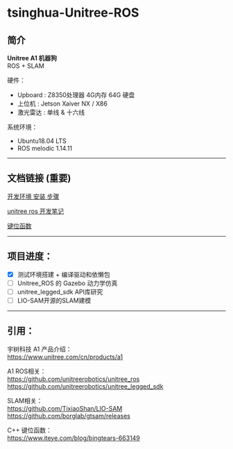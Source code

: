 # tsinghua-Unitree-ROS

## 简介
**Unitree A1 机器狗**       
ROS + SLAM

硬件：  
* Upboard : Z8350处理器 4G内存 64G 硬盘   
* 上位机 : Jetson Xaiver NX / X86
* 激光雷达 : 单线 & 十六线

系统环境： 
- Ubuntu18.04 LTS
- ROS melodic 1.14.11

----
## 文档链接 (重要)

[开发环境 安装 步骤](/Development-environment.md)     

[unitree ros 开发笔记](/Notes.md)     

[键位函数](/keyboard.md)     

---
## 项目进度：
- [x]  测试环境搭建 + 编译驱动和依懒包
- [ ]  Unitree_ROS 的 Gazebo 动力学仿真
- [ ]  unitree_legged_sdk API库研究
- [ ]  LIO-SAM开源的SLAM建模

----
## 引用：

宇树科技 A1 产品介绍：  
https://www.unitree.com/cn/products/a1

A1 ROS相关：  
https://github.com/unitreerobotics/unitree_ros      
https://github.com/unitreerobotics/unitree_legged_sdk

SLAM相关：  
https://github.com/TixiaoShan/LIO-SAM       
https://github.com/borglab/gtsam/releases       

C++ 键位函数：      
https://www.iteye.com/blog/bingtears-663149